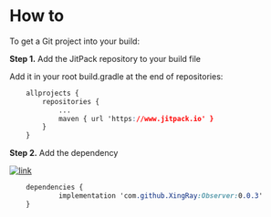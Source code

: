 # How to

To get a Git project into your build:

**Step 1.** Add the JitPack repository to your build file

Add it in your root build.gradle at the end of repositories:

```css
	allprojects {
		repositories {
			...
			maven { url 'https://www.jitpack.io' }
		}
	}
```

**Step 2.** Add the dependency

[![link](https://www.jitpack.io/v/XingRay/Observer.svg)](https://www.jitpack.io/#XingRay/Observer)



```css
	dependencies {
	        implementation 'com.github.XingRay:Observer:0.0.3'
	}
```


